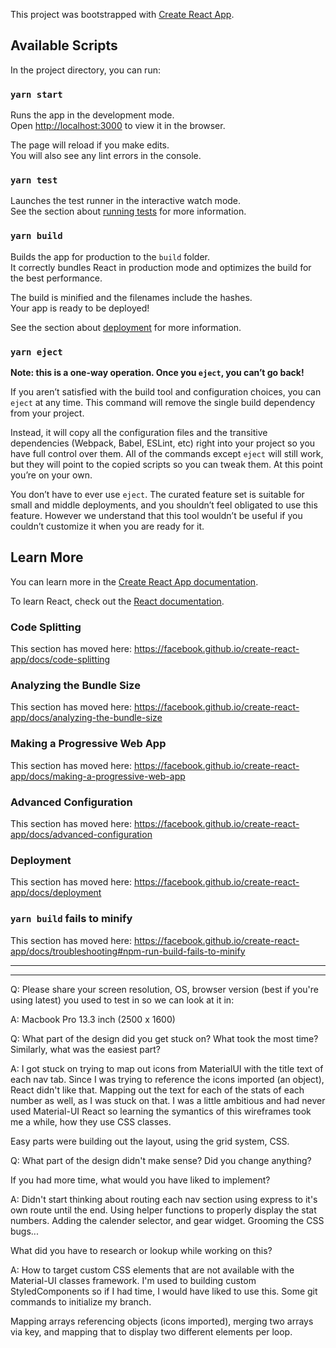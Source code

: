 This project was bootstrapped with [Create React App](https://github.com/facebook/create-react-app).

## Available Scripts

In the project directory, you can run:

### `yarn start`

Runs the app in the development mode.<br />
Open [http://localhost:3000](http://localhost:3000) to view it in the browser.

The page will reload if you make edits.<br />
You will also see any lint errors in the console.

### `yarn test`

Launches the test runner in the interactive watch mode.<br />
See the section about [running tests](https://facebook.github.io/create-react-app/docs/running-tests) for more information.

### `yarn build`

Builds the app for production to the `build` folder.<br />
It correctly bundles React in production mode and optimizes the build for the best performance.

The build is minified and the filenames include the hashes.<br />
Your app is ready to be deployed!

See the section about [deployment](https://facebook.github.io/create-react-app/docs/deployment) for more information.

### `yarn eject`

**Note: this is a one-way operation. Once you `eject`, you can’t go back!**

If you aren’t satisfied with the build tool and configuration choices, you can `eject` at any time. This command will remove the single build dependency from your project.

Instead, it will copy all the configuration files and the transitive dependencies (Webpack, Babel, ESLint, etc) right into your project so you have full control over them. All of the commands except `eject` will still work, but they will point to the copied scripts so you can tweak them. At this point you’re on your own.

You don’t have to ever use `eject`. The curated feature set is suitable for small and middle deployments, and you shouldn’t feel obligated to use this feature. However we understand that this tool wouldn’t be useful if you couldn’t customize it when you are ready for it.

## Learn More

You can learn more in the [Create React App documentation](https://facebook.github.io/create-react-app/docs/getting-started).

To learn React, check out the [React documentation](https://reactjs.org/).

### Code Splitting

This section has moved here: https://facebook.github.io/create-react-app/docs/code-splitting

### Analyzing the Bundle Size

This section has moved here: https://facebook.github.io/create-react-app/docs/analyzing-the-bundle-size

### Making a Progressive Web App

This section has moved here: https://facebook.github.io/create-react-app/docs/making-a-progressive-web-app

### Advanced Configuration

This section has moved here: https://facebook.github.io/create-react-app/docs/advanced-configuration

### Deployment

This section has moved here: https://facebook.github.io/create-react-app/docs/deployment

### `yarn build` fails to minify

This section has moved here: https://facebook.github.io/create-react-app/docs/troubleshooting#npm-run-build-fails-to-minify






------------------------------------------------------------------------------------------------------------------
------------------------------------------------------------------------------------------------------------------
Q: Please share your screen resolution, OS, browser version (best if you're using latest) you used to test in so we can look at it in:

A: Macbook Pro 13.3 inch (2500 x 1600)

Q: What part of the design did you get stuck on? What took the most time? Similarly, what was the easiest part?

A: I got stuck on trying to map out icons from MaterialUI with the title text of each nav tab. Since I was trying to reference the icons imported (an object), React didn't like that. Mapping out the text for each of the stats of each number as well, as I was stuck on that. I was a little ambitious and had never used Material-UI React so learning the symantics of this wireframes took me a while, how they use CSS classes. 

Easy parts were building out the layout, using the grid system, CSS. 

Q: What part of the design didn't make sense? Did you change anything?

If you had more time, what would you have liked to implement?

A: Didn't start thinking about routing each nav section using express to it's own route until the end. Using helper functions to properly display the stat numbers. Adding the calender selector, and gear widget. Grooming the CSS bugs...

What did you have to research or lookup while working on this? 

A: How to target custom CSS elements that are not available with the Material-UI classes framework. I'm used to building custom StyledComponents so if I had time, I would have liked to use this. Some git commands to initialize my branch. 

Mapping arrays referencing objects (icons imported), merging two arrays via key, and mapping that to display two different elements per loop.
